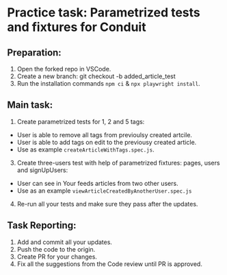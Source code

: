 # Practice task: Parametrized tests and fixtures for Conduit

## Preparation:
1. Open the forked repo in VSCode.
2. Create a new branch: git checkout -b added_article_test
3. Run the installation commands `npm ci` & `npx playwright install`.

## Main task:
1. Create parametrized tests for 1, 2 and 5 tags:
- User is able to remove all tags from previoulsy created artcile. 
- User is able to add tags on edit to the previousy created article. 
- Use as example `createArticleWithTags.spec.js`. 
3. Create three-users test with help of parametrized fixtures: pages, users and signUpUsers:
- User can see in Your feeds articles from two other users.
- Use as an example `viewArticleCreatedByAnotherUser.spec.js`
4. Re-run all your tests and make sure they pass after the updates. 
 

## Task Reporting: 
1. Add and commit all your updates. 
2. Push the code to the origin.
3. Create PR for your changes. 
4. Fix all the suggestions from the Code review until PR is approved.  

